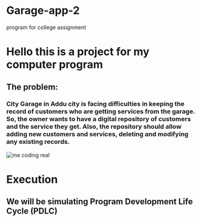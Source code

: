 # Garage-app-2
program for college assignment
<h1>Hello this is a project for my computer program</h1>
<h2>The problem:</h2>
<h3>City Garage in Addu city is facing difficulties in keeping the record of customers who are getting
services from the garage. So, the owner wants to have a digital repository of customers and the
service they get. Also, the repository should allow adding new customers and services, deleting
and modifying any existing records.</h3>
<img src="https://media.tenor.com/cX92mi1p-NYAAAAd/coding-anime.gif" alt="me coding real">
<h1>Execution
<h2> We will be simulating Program Development Life Cycle (PDLC)
